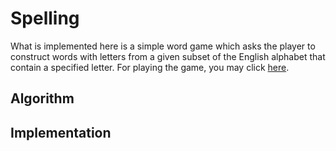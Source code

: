 # Spelling

What is implemented here is a simple word game which asks the player
to construct words with letters from a given subset of the English
alphabet that contain a specified letter. For playing the game, you
may click
[here](https://xanadu-lang.github.io/xats2js/docgen/CodeBook/Spelling/2020-11-27/.).

## Algorithm

## Implementation

